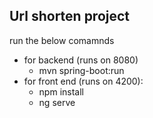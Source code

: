 Url shorten project
--------------------
run the below comamnds
- for backend (runs on 8080)
  - mvn spring-boot:run
- for front end (runs on 4200):
  - npm install
  - ng serve


